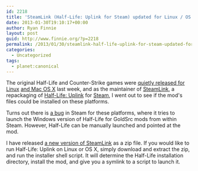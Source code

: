 ```yaml
---
id: 2218
title: 'SteamLink (Half-Life: Uplink for Steam) updated for Linux / OS X'
date: 2013-01-30T19:10:17+00:00
author: Ryan Finnie
layout: post
guid: http://www.finnie.org/?p=2218
permalink: /2013/01/30/steamlink-half-life-uplink-for-steam-updated-for-linux-os-x/
categories:
  - Uncategorized
tags:
  - planet:canonical
---
```

The original Half-Life and Counter-Strike games were [quietly released for Linux](http://www.geek.com/articles/games/valve-ports-half-life-to-linux-20130125/) [and Mac OS X](http://tech2.in.com/news/gaming/valve-quietly-ports-halflife-to-osx-and-linux/725422) last week, and as the maintainer of [SteamLink](http://www.halflifeuplink.com/steamlink/), a repackaging of [Half-Life: Uplink](http://www.halflifeuplink.com/) for [Steam](http://www.steampowered.com/), I went out to see if the mod's files could be installed on these platforms.

Turns out there is [a bug](https://github.com/ValveSoftware/steam-for-linux/issues/960#issuecomment-12883287) in Steam for these platforms, where it tries to launch the Windows version of Half-Life for GoldSrc mods from within Steam. However, Half-Life can be manually launched and pointed at the mod.

I have released [a new version of SteamLink](http://www.halflifeuplink.com/steamlink/) as a zip file. If you would like to run Half-Life: Uplink on Linux or OS X, simply download and extract the zip, and run the installer shell script. It will determine the Half-Life installation directory, install the mod, and give you a symlink to a script to launch it.